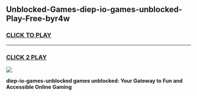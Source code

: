 
## Unblocked-Games-diep-io-games-unblocked-Play-Free-byr4w
<h3>
<a href="https://premium76.site?title=diep-io-games-unblocked&ref=18A1">CLICK TO PLAY</a></h3>
<hr>

<h3>
<a href="https://premium76.site?title=diep-io-games-unblocked&ref=18A1">CLICK 2 PLAY</a>
  
</h3>

<a href="https://premium76.site?title=diep-io-games-unblocked&ref=18A1"><img src="https://clearcache.store/games.png"></a>


**diep-io-games-unblocked games unblocked: Your Gateway to Fun and Accessible Online Gaming**

